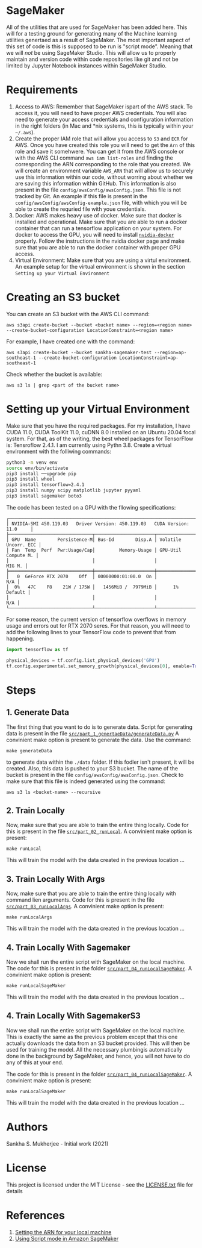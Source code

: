 # SageMaker

All of the utilities that are used for SageMaker has been added here. This will for a testing ground for
generating many of the Machine learning utilities genertaed as a result of SageMaker. The most important
aspect of this set of code is this is supposed to be run is "script mode". Meaning that we will _not_ be
using SageMaker Studio. This will allow us to properly maintain and version code within code repositories
like git and not be limited by Jupyter Notebook instances within SageMaker Studio.


# Requirements

1. Access to AWS: Remember that SageMaker ispart of the AWS stack. To access it, you will need to have proper
   AWS credentials. You will also need to generate your access credentials and configuration information in
   the right folders (in Mac and *nix systems, this is typically within your `~/.aws`).
2. Create the proper IAM role that will allow you access to `S3` and `ECR` for AWS. Once you have created this
   role you will need to get the `Arn` of this role and save it somehwere. You can get it from the AWS console
   or with the AWS CLI command `aws iam list-roles` and finding the corresponding the ARN corresponding to the
   role that you created. We will create an environment variable `AWS_ARN` that will allow us to securely use
   this information within our code, without worring about whether we are saving this information within GitHub.
   This information is also present in the file `config/awsConfig/awsConfig.json`. This file is not tracked by 
   Git. An example if this file is present in the `config/awsConfig/awsConfig-example.json` file, with which
   you will be able to create the requried file with youe credentials.
3. Docker: AWS makes heavy use of docker. Make sure that docker is installed and operational. Make sure that you
   are able to run a docker container that can run a tensorflow application on your system. For docker to access
   the GPU, you will need to install [`nvidia-docker`](https://github.com/NVIDIA/nvidia-docker) properly. Follow
   the instructions in the nvidia docker page and make sure that you are able to run the docker container with
   proper GPU access.
4. Virtual Environment: Make sure that you are using a virtul environment. An example setup for the virtual 
   environment is shown in the section `Setting up your Virtual Environment`

# Creating an S3 bucket

You can create an S3 bucket with the AWS CLI command:

`aws s3api create-bucket --bucket <bucket name> --region=<region name> --create-bucket-configuration LocationConstraint=<region name>`

For example, I have created one with the command:

`aws s3api create-bucket --bucket sankha-sagemaker-test --region=ap-southeast-1 --create-bucket-configuration LocationConstraint=ap-southeast-1`

Check whether the bucket is available:

`aws s3 ls | grep <part of the bucket name>`

# Setting up your Virtual Environment

Make sure that you have the required packages. For my installation, I have CUDA 11.0, CUDA ToolKit 11.0, 
cuDNN 8.0 installed on an Ubuntu 20.04 focal system. For that, as of the writing, the best wheel packages
for TensorFlow is: Tensroflow 2.4.1. I am currently using Pythn 3.8. Create a virtual environment with the 
folliwing commands:

```bash
python3 -m venv env
source env/bin/activate
pip3 install ──upgrade pip
pip3 install wheel
pip3 install tensorflow=2.4.1
pip3 install numpy scipy matplotlib jupyter pyyaml
pip3 install sagemaker boto3
```

The code has been tested on a GPU with the fllowing specifications:

```
┌─────────────────────────────────────────────────────────────────────────────┐
│ NVIDIA-SMI 450.119.03   Driver Version: 450.119.03   CUDA Version: 11.0     │
├───────────────────────────────┬──────────────────────┬──────────────────────┤
│ GPU  Name        Persistence-M│ Bus-Id        Disp.A │ Volatile Uncorr. ECC │
│ Fan  Temp  Perf  Pwr:Usage/Cap│         Memory-Usage │ GPU-Util  Compute M. │
│                               │                      │               MIG M. │
╞═══════════════════════════════╪══════════════════════╪══════════════════════╡
│   0  GeForce RTX 2070    Off  │ 00000000:01:00.0  On │                  N/A │
│  0%   47C    P8    21W / 175W │   1456MiB /  7979MiB │      1%      Default │
│                               │                      │                  N/A │
└───────────────────────────────┴──────────────────────┴──────────────────────┘
```


For some reason, the current version of tensorflow overflows in memory usage and
errors out for RTX 2070 seres. For that reason, you will need to add the following
lines to your TensorFlow code to prevent that from happening.

```python
import tensorflow as tf

physical_devices = tf.config.list_physical_devices('GPU')
tf.config.experimental.set_memory_growth(physical_devices[0], enable=True)
```

# Steps

## 1. Generate Data

The first thing that you want to do is to generate data. Script for generating data is present in the file
[`src/part_1_genertaeData/generateData.py`](https://github.com/sankhaMukherjee/sageMaker/blob/master/src/part_01_genertaeData/generateData.py)
A convinient make option is present to generate the data. Use the command:

`make generateData`

to generate data within the `./data` folder. If this fodler isn't present, it will be created. Also, this data is pushed
to your S3 bucket. The name of the bucket is present in the file `config/awsConfig/awsConfig.json`. Check to make sure
that this file is indeed generated using the command:

`aws s3 ls <bucket-name> --recursive`

## 2. Train Locally

Now, make sure that you are able to train the entire thing locally. Code for this is present in the file
[`src/part_02_runLocal`](https://github.com/sankhaMukherjee/sageMaker/blob/master/src/part_02_runLocal).
A convinient make option is present:

`make runLocal`

This will train the model with the data created in the previous location ...

## 3. Train Locally With Args

Now, make sure that you are able to train the entire thing locally with command lien arguments. Code for 
this is present in the file
[`src/part_03_runLocalArgs`](https://github.com/sankhaMukherjee/sageMaker/blob/master/src/part_03_runLocalArgs).
A convinient make option is present:

`make runLocalArgs`

This will train the model with the data created in the previous location ...

## 4. Train Locally With Sagemaker

Now we shall run the entire script with SageMaker on the local machine. The code for this is present
in the folder
[`src/part_04_runLocalSageMaker`](https://github.com/sankhaMukherjee/sageMaker/blob/master/src/part_03_runLocalSageMaker).
A convinient make option is present:

`make runLocalSageMaker`

This will train the model with the data created in the previous location ...

## 4. Train Locally With SagemakerS3

Now we shall run the entire script with SageMaker on the local machine. This is exactly the same as the previous
problem except that this one actually downloads the data from an S3 bucket provided. This will then be used for
training the model. All the necessary plumbingis automatically done in the background by SageMaker, and hence, you
will not have to do any of this at your end.

The code for this is present
in the folder
[`src/part_04_runLocalSageMaker`](https://github.com/sankhaMukherjee/sageMaker/blob/master/src/part_03_runLocalSageMaker).
A convinient make option is present:

`make runLocalSageMaker`

This will train the model with the data created in the previous location ...


# Authors

Sankha S. Mukherjee - Initial work (2021)

# License

This project is licensed under the MIT License - see the [LICENSE.txt](LICENSE.txt) file for details


# References

1. [Setting the ARN for your local machine](https://www.youtube.com/watch?v=K3ngZKF31mc)
2. [Using Script mode in Amazon SageMaker](https://www.youtube.com/watch?v=x94hpOmKtXM)